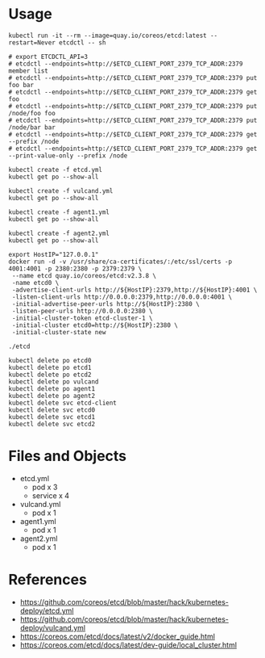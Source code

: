 # Usage

```cli
kubectl run -it --rm --image=quay.io/coreos/etcd:latest --restart=Never etcdctl -- sh

# export ETCDCTL_API=3
# etcdctl --endpoints=http://$ETCD_CLIENT_PORT_2379_TCP_ADDR:2379 member list
# etcdctl --endpoints=http://$ETCD_CLIENT_PORT_2379_TCP_ADDR:2379 put foo bar
# etcdctl --endpoints=http://$ETCD_CLIENT_PORT_2379_TCP_ADDR:2379 get foo
# etcdctl --endpoints=http://$ETCD_CLIENT_PORT_2379_TCP_ADDR:2379 put /node/foo foo
# etcdctl --endpoints=http://$ETCD_CLIENT_PORT_2379_TCP_ADDR:2379 put /node/bar bar
# etcdctl --endpoints=http://$ETCD_CLIENT_PORT_2379_TCP_ADDR:2379 get --prefix /node
# etcdctl --endpoints=http://$ETCD_CLIENT_PORT_2379_TCP_ADDR:2379 get --print-value-only --prefix /node
```

```bootstrap1
kubectl create -f etcd.yml
kubectl get po --show-all

kubectl create -f vulcand.yml
kubectl get po --show-all

kubectl create -f agent1.yml
kubectl get po --show-all

kubectl create -f agent2.yml
kubectl get po --show-all
```

```bootstrap2
export HostIP="127.0.0.1"
docker run -d -v /usr/share/ca-certificates/:/etc/ssl/certs -p 4001:4001 -p 2380:2380 -p 2379:2379 \
 --name etcd quay.io/coreos/etcd:v2.3.8 \
 -name etcd0 \
 -advertise-client-urls http://${HostIP}:2379,http://${HostIP}:4001 \
 -listen-client-urls http://0.0.0.0:2379,http://0.0.0.0:4001 \
 -initial-advertise-peer-urls http://${HostIP}:2380 \
 -listen-peer-urls http://0.0.0.0:2380 \
 -initial-cluster-token etcd-cluster-1 \
 -initial-cluster etcd0=http://${HostIP}:2380 \
 -initial-cluster-state new
```

```bootstrap3
./etcd
```

```cleanup
kubectl delete po etcd0
kubectl delete po etcd1
kubectl delete po etcd2
kubectl delete po vulcand
kubectl delete po agent1
kubectl delete po agent2
kubectl delete svc etcd-client
kubectl delete svc etcd0
kubectl delete svc etcd1
kubectl delete svc etcd2
```

# Files and Objects

* etcd.yml
  * pod x 3
  * service x 4
* vulcand.yml
  * pod x 1
* agent1.yml
  * pod x 1
* agent2.yml
  * pod x 1

# References

* https://github.com/coreos/etcd/blob/master/hack/kubernetes-deploy/etcd.yml
* https://github.com/coreos/etcd/blob/master/hack/kubernetes-deploy/vulcand.yml
* https://coreos.com/etcd/docs/latest/v2/docker_guide.html
* https://coreos.com/etcd/docs/latest/dev-guide/local_cluster.html
